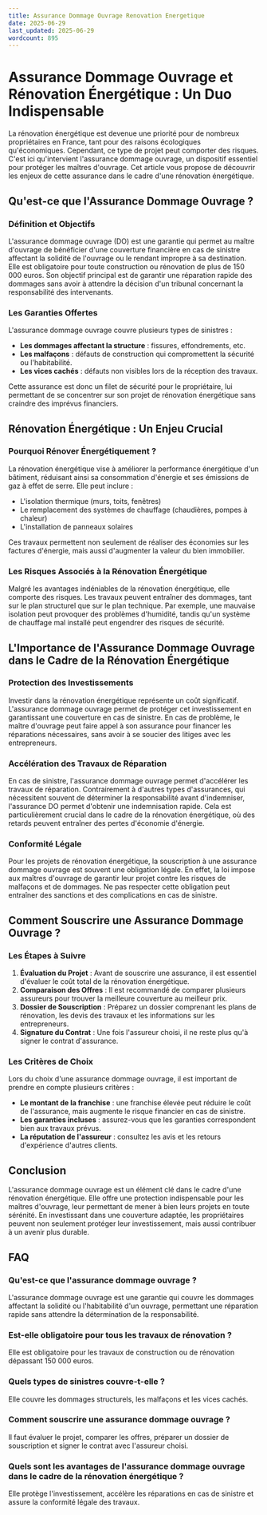 ```yaml
---
title: Assurance Dommage Ouvrage Renovation Energetique
date: 2025-06-29
last_updated: 2025-06-29
wordcount: 895
---
```


# Assurance Dommage Ouvrage et Rénovation Énergétique : Un Duo Indispensable

La rénovation énergétique est devenue une priorité pour de nombreux propriétaires en France, tant pour des raisons écologiques qu'économiques. Cependant, ce type de projet peut comporter des risques. C'est ici qu'intervient l'assurance dommage ouvrage, un dispositif essentiel pour protéger les maîtres d'ouvrage. Cet article vous propose de découvrir les enjeux de cette assurance dans le cadre d'une rénovation énergétique.

## Qu'est-ce que l'Assurance Dommage Ouvrage ?

### Définition et Objectifs

L'assurance dommage ouvrage (DO) est une garantie qui permet au maître d'ouvrage de bénéficier d'une couverture financière en cas de sinistre affectant la solidité de l'ouvrage ou le rendant impropre à sa destination. Elle est obligatoire pour toute construction ou rénovation de plus de 150 000 euros. Son objectif principal est de garantir une réparation rapide des dommages sans avoir à attendre la décision d'un tribunal concernant la responsabilité des intervenants.

### Les Garanties Offertes

L'assurance dommage ouvrage couvre plusieurs types de sinistres :

- **Les dommages affectant la structure** : fissures, effondrements, etc.
- **Les malfaçons** : défauts de construction qui compromettent la sécurité ou l'habitabilité.
- **Les vices cachés** : défauts non visibles lors de la réception des travaux.

Cette assurance est donc un filet de sécurité pour le propriétaire, lui permettant de se concentrer sur son projet de rénovation énergétique sans craindre des imprévus financiers.

## Rénovation Énergétique : Un Enjeu Crucial

### Pourquoi Rénover Énergétiquement ?

La rénovation énergétique vise à améliorer la performance énergétique d'un bâtiment, réduisant ainsi sa consommation d'énergie et ses émissions de gaz à effet de serre. Elle peut inclure :

- L'isolation thermique (murs, toits, fenêtres)
- Le remplacement des systèmes de chauffage (chaudières, pompes à chaleur)
- L'installation de panneaux solaires

Ces travaux permettent non seulement de réaliser des économies sur les factures d'énergie, mais aussi d'augmenter la valeur du bien immobilier.

### Les Risques Associés à la Rénovation Énergétique

Malgré les avantages indéniables de la rénovation énergétique, elle comporte des risques. Les travaux peuvent entraîner des dommages, tant sur le plan structurel que sur le plan technique. Par exemple, une mauvaise isolation peut provoquer des problèmes d'humidité, tandis qu'un système de chauffage mal installé peut engendrer des risques de sécurité.

## L'Importance de l'Assurance Dommage Ouvrage dans le Cadre de la Rénovation Énergétique

### Protection des Investissements

Investir dans la rénovation énergétique représente un coût significatif. L'assurance dommage ouvrage permet de protéger cet investissement en garantissant une couverture en cas de sinistre. En cas de problème, le maître d'ouvrage peut faire appel à son assurance pour financer les réparations nécessaires, sans avoir à se soucier des litiges avec les entrepreneurs.

### Accélération des Travaux de Réparation

En cas de sinistre, l'assurance dommage ouvrage permet d'accélérer les travaux de réparation. Contrairement à d'autres types d'assurances, qui nécessitent souvent de déterminer la responsabilité avant d'indemniser, l'assurance DO permet d'obtenir une indemnisation rapide. Cela est particulièrement crucial dans le cadre de la rénovation énergétique, où des retards peuvent entraîner des pertes d'économie d'énergie.

### Conformité Légale

Pour les projets de rénovation énergétique, la souscription à une assurance dommage ouvrage est souvent une obligation légale. En effet, la loi impose aux maîtres d'ouvrage de garantir leur projet contre les risques de malfaçons et de dommages. Ne pas respecter cette obligation peut entraîner des sanctions et des complications en cas de sinistre.

## Comment Souscrire une Assurance Dommage Ouvrage ?

### Les Étapes à Suivre

1. **Évaluation du Projet** : Avant de souscrire une assurance, il est essentiel d'évaluer le coût total de la rénovation énergétique.
2. **Comparaison des Offres** : Il est recommandé de comparer plusieurs assureurs pour trouver la meilleure couverture au meilleur prix.
3. **Dossier de Souscription** : Préparez un dossier comprenant les plans de rénovation, les devis des travaux et les informations sur les entrepreneurs.
4. **Signature du Contrat** : Une fois l'assureur choisi, il ne reste plus qu'à signer le contrat d'assurance.

### Les Critères de Choix

Lors du choix d'une assurance dommage ouvrage, il est important de prendre en compte plusieurs critères :

- **Le montant de la franchise** : une franchise élevée peut réduire le coût de l'assurance, mais augmente le risque financier en cas de sinistre.
- **Les garanties incluses** : assurez-vous que les garanties correspondent bien aux travaux prévus.
- **La réputation de l'assureur** : consultez les avis et les retours d'expérience d'autres clients.

## Conclusion

L'assurance dommage ouvrage est un élément clé dans le cadre d'une rénovation énergétique. Elle offre une protection indispensable pour les maîtres d'ouvrage, leur permettant de mener à bien leurs projets en toute sérénité. En investissant dans une couverture adaptée, les propriétaires peuvent non seulement protéger leur investissement, mais aussi contribuer à un avenir plus durable.

## FAQ

### Qu'est-ce que l'assurance dommage ouvrage ?

L'assurance dommage ouvrage est une garantie qui couvre les dommages affectant la solidité ou l'habitabilité d'un ouvrage, permettant une réparation rapide sans attendre la détermination de la responsabilité.

### Est-elle obligatoire pour tous les travaux de rénovation ?

Elle est obligatoire pour les travaux de construction ou de rénovation dépassant 150 000 euros.

### Quels types de sinistres couvre-t-elle ?

Elle couvre les dommages structurels, les malfaçons et les vices cachés.

### Comment souscrire une assurance dommage ouvrage ?

Il faut évaluer le projet, comparer les offres, préparer un dossier de souscription et signer le contrat avec l'assureur choisi.

### Quels sont les avantages de l'assurance dommage ouvrage dans le cadre de la rénovation énergétique ?

Elle protège l'investissement, accélère les réparations en cas de sinistre et assure la conformité légale des travaux.